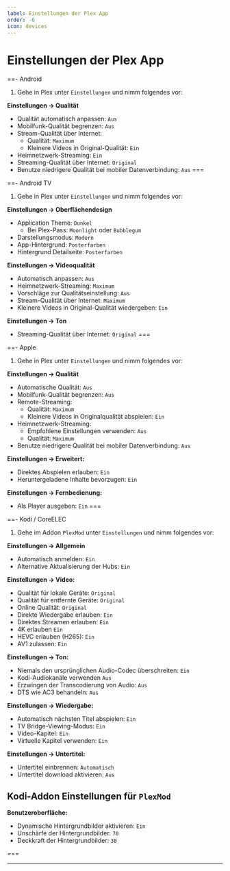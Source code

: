 ```yaml
---
label: Einstellungen der Plex App
order: -6
icon: devices
---
```


# Einstellungen der Plex App

==- Android
1. Gehe in Plex unter `Einstellungen` und nimm folgendes vor:

**Einstellungen -> Qualität**
- Qualität automatisch anpassen: `Aus`
- Mobilfunk-Qualität begrenzen: `Aus`
- Stream-Qualität über Internet:
  - Qualität: `Maximum`
  - Kleinere Videos in Original-Qualität: `Ein`
- Heimnetzwerk-Streaming: `Ein`
- Streaming-Qualität über Internet: `Original`
- Benutze niedrigere Qualität bei mobiler Datenverbindung: `Aus`
===

==- Android TV
1. Gehe in Plex unter `Einstellungen` und nimm folgendes vor:

**Einstellungen -> Oberflächendesign**
- Application Theme: `Dunkel`
  - Bei Plex-Pass: `Moonlight` oder `Bubblegum`
- Darstellungsmodus: `Modern`
- App-Hintergrund: `Posterfarben`
- Hintergrund Detailseite: `Posterfarben`

**Einstellungen -> Videoqualität**
- Automatisch anpassen: `Aus`
- Heimnetzwerk-Streaming: `Maximum`
- Vorschläge zur Qualitätseinstellung: `Aus`
- Stream-Qualität über Internet: `Maximum`
- Kleinere Videos in Original-Qualität wiedergeben: `Ein`
  
**Einstellungen -> Ton**
- Streaming-Qualität über Internet: `Original`
===

==- Apple
1. Gehe in Plex unter `Einstellungen` und nimm folgendes vor:

**Einstellungen -> Qualität**
- Automatische Qualität: `Aus`
- Mobilfunk-Qualität begrenzen: `Aus`
- Remote-Streaming:
  - Qualität: `Maximum`
  - Kleinere Videos in Originalqualität abspielen: `Ein`
- Heimnetzwerk-Streaming:
  - Empfohlene Einstellungen verwenden: `Aus`
  - Qualität: `Maximum`
- Benutze niedrigere Qualität bei mobiler Datenverbindung: `Aus`

**Einstellungen -> Erweitert:**
- Direktes Abspielen erlauben: `Ein`
- Heruntergeladene Inhalte bevorzugen: `Ein`

**Einstellungen -> Fernbedienung:**
- Als Player ausgeben: `Ein`
===

==- Kodi / CoreELEC
1. Gehe im Addon `PlexMod` unter `Einstellungen` und nimm folgendes vor:

**Einstellungen -> Allgemein**
- Automatisch anmelden: `Ein`
- Alternative Aktualisierung der Hubs: `Ein`

**Einstellungen -> Video:**
- Qualität für lokale Geräte: `Original`
- Qualität für entfernte Geräte: `Original`
- Online Qualität: `Original`
- Direkte Wiedergabe erlauben: `Ein`
- Direktes Streamen erlauben: `Ein`
- 4K erlauben `Ein`
- HEVC erlauben (H265): `Ein`
- AV1 zulassen: `Ein`

**Einstellungen -> Ton:**
- Niemals den ursprünglichen Audio-Codec überschreiten: `Ein`
- Kodi-Audiokanäle verwenden `Aus`
- Erzwingen der Transcodierung von Audio: `Aus`
- DTS wie AC3 behandeln: `Aus`

**Einstellungen -> Wiedergabe:**
- Automatisch nächsten Titel abspielen: `Ein`
- TV Bridge-Viewing-Modus: `Ein`
- Video-Kapitel: `Ein`
- Virtuelle Kapitel verwenden: `Ein`

**Einstellungen -> Untertitel:**
- Untertitel einbrennen: `Automatisch`
- Untertitel download aktivieren: `Aus`

## Kodi-Addon Einstellungen für `PlexMod`

**Benutzeroberfläche:**
- Dynamische Hintergrundbilder aktivieren: `Ein`
- Unschärfe der Hintergrundbilder: `70`
- Deckkraft der Hintergrundbilder: `30`

===

---
